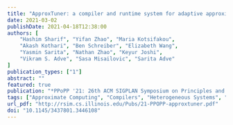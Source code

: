 ```yaml
---
title: "ApproxTuner: a compiler and runtime system for adaptive approximations."
date: 2021-03-02
publishDate: 2021-04-18T12:38:00
authors: [
    "Hashim Sharif", "Yifan Zhao", "Maria Kotsifakou",
    "Akash Kothari", "Ben Schreiber", "Elizabeth Wang",
    "Yasmin Sarita", "Nathan Zhao", "Keyur Joshi",
    "Vikram S. Adve", "Sasa Misailovic", "Sarita Adve"
]
publication_types: ["1"]
abstract: ""
featured: true
publication: "*PPoPP '21: 26th ACM SIGPLAN Symposium on Principles and Practice of Parallel Programming*"
tags: ["Approximate Computing", "Compilers", "Heterogeneous Systems", "Deep Neural Networks"]
url_pdf: "http://rsim.cs.illinois.edu/Pubs/21-PPOPP-approxtuner.pdf"
doi: "10.1145/3437801.3446108"
---
```

